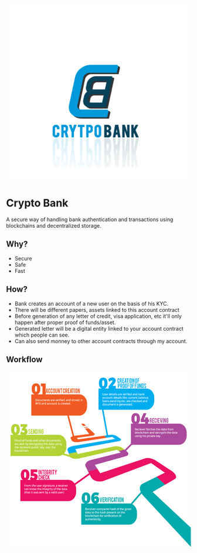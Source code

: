 <div align="center">
<img src="https://raw.githubusercontent.com/SauravKanchan/Fintech/master/public/img/logo.png?token=APrTEgTpZ6PmRZsf8LnonaAOmvT0jyMXks5awHO_wA%3D%3D" height="480px" width="640px"/> 
</div>

# Crypto Bank
A secure way of handling bank authentication and transactions using blockchains and decentralized storage.

## Why? 
- Secure
- Safe
- Fast

## How? 
- Bank creates an account of a new user on the basis of his KYC.
- There will be different papers, assets linked to this account contract
- Before generation of any letter of credit, visa application, etc it'll only happen after proper proof of funds/asset.
- Generated letter will be a digital entity linked to your account contract which people can see.
- Can also send monney to other account contracts through my account.

## Workflow
<div align="center">
<img src="https://raw.githubusercontent.com/SauravKanchan/Fintech/master/public/img/workflow.jpg?token=AR3kDu4RGgFYOrXI819CcCCTCbiRZfEEks5awG_uwA%3D%3D" height="480px"  width="640px"/></div>
